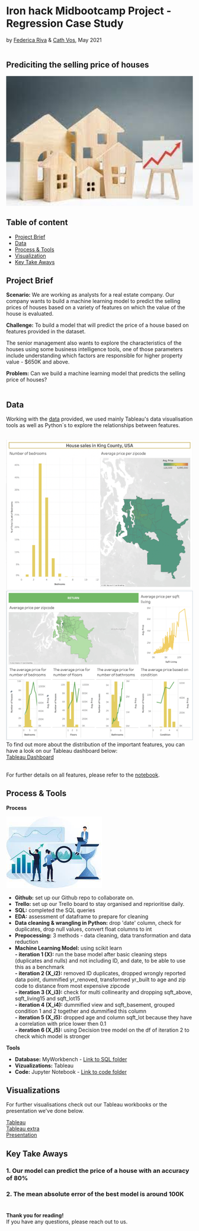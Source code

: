 # Iron hack Midbootcamp Project - Regression Case Study
by [Federica Riva](https://github.com/federicariva) & [Cath Vos](https://github.com/cathvos), May 2021
<br/><br/>
## Prediciting the selling price of houses



 <img src="https://raw.githubusercontent.com/cathvos/MidbootcampProject/main/images/house%202.jpeg" width="600" height="350">

## Table of content

- [Project Brief](#project-brief)
- [Data](#data)
- [Process & Tools](#Process-&-Tools)
- [Visualization](#Visualization)
- [Key Take Aways](#Key-Take-Aways)

## Project Brief
**Scenario:**
We are working as analysts for a real estate company. Our company wants to build a machine learning model to predict the selling prices 
of houses based on a variety of features on which the value of the house is evaluated.

**Challenge:**
To build a model that will predict the price of a house based on features provided in the dataset. 

The senior management also wants to explore the characteristics of the houses using some business intelligence tools, one of those parameters include understanding which factors are responsible for higher property value - $650K and above.

**Problem:**
Can we build a machine learning model that predicts the selling price of houses?<br/><br/>

## Data

Working with the [data](https://github.com/cathvos/MidbootcampProject/tree/main/datasets) provided, we used mainly Tableau's data visualisation tools as well as Python´s to explore the relationships between features. <br/> <br/>

![workflow](https://raw.githubusercontent.com/cathvos/MidbootcampProject/main/Images/Screenshot%202022-05-12%20at%2018.50.33.png)
![workflow](https://raw.githubusercontent.com/cathvos/MidbootcampProject/main/Images/Screenshot%202022-05-12%20at%2018.51.05.png)
<br/>
To find out more about the distribution of the important features, you can have a look on our Tableau dashboard below:<br/>
[Tableau Dashboard](https://public.tableau.com/app/profile/cath7944/viz/IHprojectweek5/Dashboard?publish=yes)

<br/>For further details on all features, please refer to the [notebook](https://github.com/cathvos/MidbootcampProject/blob/main/code/Python_code.ipynb).

## Process & Tools

**Process**

![workflow](https://github.com/cathvos/MidbootcampProject/blob/main/images/Process.jpeg?raw=true)

- **Github:** set up our Github repo to collaborate on. <br/>
- **Trello:** set up our Trello board to stay organised and reprioritise daily.<br/>
- **SQL:** completed the SQL queries<br/>
- **EDA:** assessment of dataframe to prepare for cleaning<br/>
- **Data cleaning & wrangling in Python:** drop 'date' column, check for duplicates, drop null values, convert float columns to int<br/>
- **Prepocessing:** 3 methods - data cleaning, data transformation and data reduction<br/>
- **Machine Learning Model:** using scikit learn<br/>
**- iteration 1 (X):** run the base model after basic cleaning steps (duplicates and nulls) and not including ID, and date, to be able to use this as a benchmark<br/>
**- iteration 2 (X_i2):** removed ID duplicates, dropped wrongly reported data point, dummified yr_renoved, transformed yr_built to age and zip code to distance from most expensive zipcode<br/>
**- iteration 3 (X_i3):** check for multi collinearity and dropping sqft_above, sqft_living15 and sqft_lot15 <br/>
**- iteration 4 (X_i4):** dummified view and sqft_basement, grouped condition 1 and 2 together and dummified this column <br/>
**- iteration 5 (X_i5):** dropped age and column sqft_lot because they have a correlation with price lower then 0.1 <br/>
**- iteration 6 (X_i5):** using Decision tree model on the df of iteration 2 to check which model is stronger <br/>

**Tools**
 - **Database:** MyWorkbench - [Link to SQL folder](https://github.com/cathvos/MidbootcampProject/tree/main/datasets)
 - **Vizualizations:** Tableau
 - **Code:** Jupyter Notebook - [Link to code folder](https://github.com/cathvos/MidbootcampProject/tree/main/code)

## Visualizations

For further visualisations check out our Tableau workbooks or the presentation we've done below.

[Tableau](https://public.tableau.com/app/profile/cath7944/viz/IHprojectweek5/Dashboard?publish=yes) <br/>
[Tableau extra](https://public.tableau.com/app/profile/cath7944/viz/IHprojectweek5extra/DetailDashboard2) <br/>
[Presentation](https://github.com/cathvos/MidbootcampProject/blob/main/deliverables/Project_presentation.pptx)

## Key Take Aways

### 1. Our model can predict the price of a house with an accuracy of 80%
### 2. The mean absolute error of the best model is around 100K
# 

**Thank you for reading!** <br/>
If you have any questions, please reach out to us.<br/><br/>
